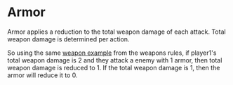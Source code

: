 # Armor
Armor applies a reduction to the total weapon damage of each attack. Total weapon damage is determined per action. 

So using the same [weapon example](weapons.md#weapon-attack-formula) from the weapons rules, if player1's total weapon damage is 2 and they attack a enemy with 1 armor, then total weapon damage is reduced to 1. If the total weapon damage is 1, then the armor will reduce it to 0.
